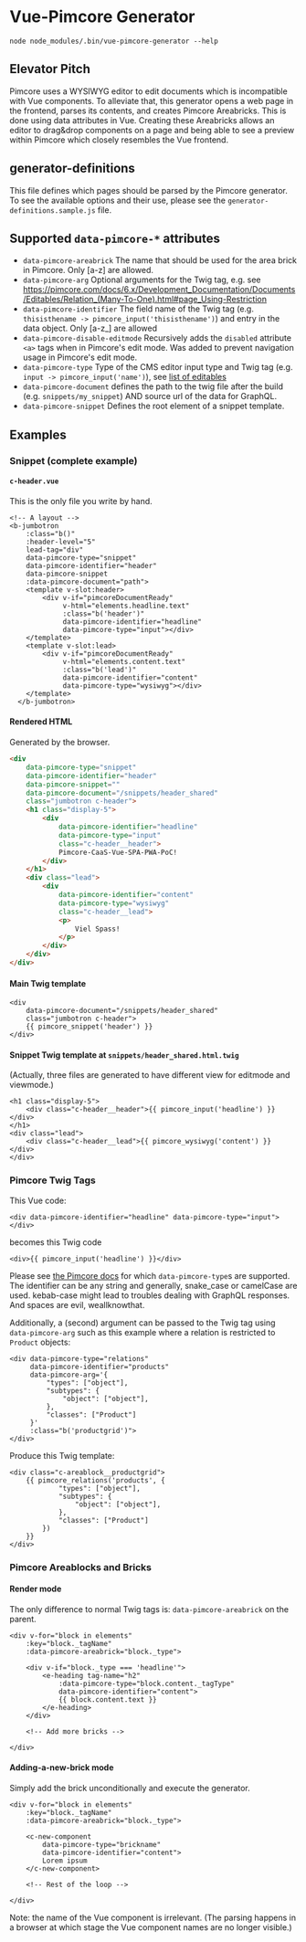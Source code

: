# Vue-Pimcore Generator

`node node_modules/.bin/vue-pimcore-generator --help`

## Elevator Pitch

Pimcore uses a WYSIWYG editor to edit documents which is incompatible with Vue components. To alleviate that, this generator opens a web page in the frontend, parses its contents, and creates Pimcore Areabricks. This is done using data attributes in Vue. Creating these Areabricks allows an editor to drag&drop components on a page and being able to see a preview within Pimcore which closely resembles the Vue frontend.

## generator-definitions

This file defines which pages should be parsed by the Pimcore generator. To see the available options and their use, please see the `generator-definitions.sample.js` file.

## Supported `data-pimcore-*` attributes

- `data-pimcore-areabrick` The name that should be used for the area brick in Pimcore. Only [a-z] are allowed.
- `data-pimcore-arg` Optional arguments for the Twig tag, e.g. see https://pimcore.com/docs/6.x/Development_Documentation/Documents/Editables/Relation_(Many-To-One).html#page_Using-Restriction
- `data-pimcore-identifier` The field name of the Twig tag (e.g. `thisisthename -> pimcore_input('thisisthename')`) and entry in the data object. Only [a-z_] are allowed
- `data-pimcore-disable-editmode` Recursively adds the `disabled` attribute `<a>` tags when in Pimcore's edit mode. Was added to prevent navigation usage in Pimcore's edit mode.
- `data-pimcore-type` Type of the CMS editor input type and Twig tag (e.g. `input -> pimcore_input('name')`), see [list of editables](https://pimcore.com/docs/6.x/Development_Documentation/Documents/Editables/index.html#page_List-of-Editables)
- `data-pimcore-document` defines the path to the twig file after the build (e.g. `snippets/my_snippet`) AND source url of the data for GraphQL.
- `data-pimcore-snippet` Defines the root element of a snippet template.

## Examples

### Snippet (complete example)

#### `c-header.vue`

This is the only file you write by hand.

```vue
<!-- A layout -->
<b-jumbotron
    :class="b()"
    :header-level="5"
    lead-tag="div"
    data-pimcore-type="snippet"
    data-pimcore-identifier="header"
    data-pimcore-snippet
    :data-pimcore-document="path">
    <template v-slot:header>
        <div v-if="pimcoreDocumentReady"
             v-html="elements.headline.text"
             :class="b('header')"
             data-pimcore-identifier="headline"
             data-pimcore-type="input"></div>
    </template>
    <template v-slot:lead>
        <div v-if="pimcoreDocumentReady"
             v-html="elements.content.text"
             :class="b('lead')"
             data-pimcore-identifier="content"
             data-pimcore-type="wysiwyg"></div>
    </template>
  </b-jumbotron>
```

#### Rendered HTML

Generated by the browser.

```html
<div 
    data-pimcore-type="snippet" 
    data-pimcore-identifier="header" 
    data-pimcore-snippet="" 
    data-pimcore-document="/snippets/header_shared" 
    class="jumbotron c-header">
    <h1 class="display-5">
        <div
            data-pimcore-identifier="headline"
            data-pimcore-type="input" 
            class="c-header__header">
            Pimcore-CaaS-Vue-SPA-PWA-PoC!
        </div>
    </h1>
    <div class="lead">
        <div 
            data-pimcore-identifier="content" 
            data-pimcore-type="wysiwyg" 
            class="c-header__lead">
            <p>
                Viel Spass!
            </p>
        </div>
    </div>
</div>
```

#### Main Twig template

```twig
<div
    data-pimcore-document="/snippets/header_shared"
    class="jumbotron c-header">
    {{ pimcore_snippet('header') }}
</div>
```

#### Snippet Twig template at `snippets/header_shared.html.twig`

(Actually, three files are generated to have different view for editmode and viewmode.)

```twig
<h1 class="display-5">
    <div class="c-header__header">{{ pimcore_input('headline') }} </div>
</h1>
<div class="lead">
    <div class="c-header__lead">{{ pimcore_wysiwyg('content') }} </div>
</div>
```

### Pimcore Twig Tags

This Vue code:

```vue
<div data-pimcore-identifier="headline" data-pimcore-type="input"></div>
```

becomes this Twig code

```twig
<div>{{ pimcore_input('headline') }}</div>
```

Please see [the Pimcore docs](https://pimcore.com/docs/6.x/Development_Documentation/Documents/Editables/index.html) for which `data-pimcore-type`s are supported. The identifier can be any string and generally, snake_case or camelCase are used. kebab-case might lead to troubles dealing with GraphQL responses. And spaces are evil, weallknowthat. 

Additionally, a (second) argument can be passed to the Twig tag using `data-pimcore-arg` such as this example where a relation is restricted to `Product` objects:

```vue
<div data-pimcore-type="relations"
     data-pimcore-identifier="products"
     data-pimcore-arg='{
         "types": ["object"],
         "subtypes": {
             "object": ["object"],
         },
         "classes": ["Product"]
     }'
     :class="b('productgrid')">
</div>
```

Produce this Twig template:

```twig
<div class="c-areablock__productgrid">
    {{ pimcore_relations('products', {
            "types": ["object"],
            "subtypes": {
                "object": ["object"],
            },
            "classes": ["Product"]
        })
    }}
</div>
```

### Pimcore Areablocks and Bricks

#### Render mode

The only difference to normal Twig tags is: `data-pimcore-areabrick` on the parent.

```vue
<div v-for="block in elements"
    :key="block._tagName"
    :data-pimcore-areabrick="block._type">

    <div v-if="block._type === 'headline'">
        <e-heading tag-name="h2"
            :data-pimcore-type="block.content._tagType"
            data-pimcore-identifier="content">
            {{ block.content.text }}
        </e-heading>
    </div>
    
    <!-- Add more bricks -->

</div>
```

#### Adding-a-new-brick mode

Simply add the brick unconditionally and execute the generator.

```vue
<div v-for="block in elements"
    :key="block._tagName"
    :data-pimcore-areabrick="block._type">

    <c-new-component
        data-pimcore-type="brickname"
        data-pimcore-identifier="content">
        Lorem ipsum
    </c-new-component>
    
    <!-- Rest of the loop -->

</div>
```

Note: the name of the Vue component is irrelevant. (The parsing happens in a browser at which stage the Vue component names are no longer visible.)

